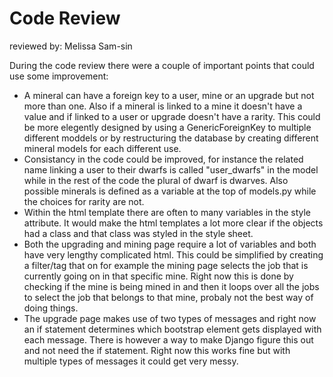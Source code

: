 # Code Review

reviewed by: Melissa Sam-sin

During the code review there were a couple of important points that could use some improvement:

<ul>
<li>A mineral can have a foreign key to a user, mine or an upgrade but not more than one. 
Also if a mineral is linked to a mine it doesn't have a value and if linked to a user or upgrade doesn't have a rarity.
This could be more elegently designed by using a GenericForeignKey to multiple different moddels or by restructuring the database by creating different mineral models for each different use.
</li>

<li>
Consistancy in the code could be improved, for instance the related name linking a user to their dwarfs is called "user_dwarfs" in the model while in the rest of the code the plural of dwarf is dwarves.
Also possible minerals is defined as a variable at the top of models.py while the choices for rarity are not.
</li>

<li>
Within the html template there are often to many variables in the style attribute. It would make the html templates a lot more clear if the objects had a class and that class was styled in the style sheet.
</li>

<li>
Both the upgrading and mining page require a lot of variables and both have very lengthy complicated html. This could be simplified by creating a filter/tag that on for example the mining page selects the job that is currently going on in that specific mine. Right now this is done by checking if the mine is being mined in and then it loops over all the jobs to select the job that belongs to that mine, probaly not the best way of doing things.
</li>

<li>
The upgrade page makes use of two types of messages and right now an if statement determines which bootstrap element gets displayed with each message. There is however a way to make Django figure this out and not need the if statement. Right now this works fine but with multiple types of messages it could get very messy. 
</li>

</ul>